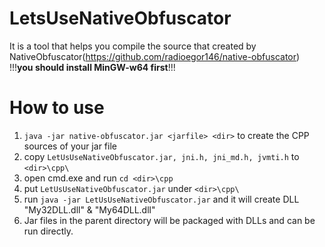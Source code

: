 # LetsUseNativeObfuscator
It is a tool that helps you compile the source that created by NativeObfuscator(https://github.com/radioegor146/native-obfuscator)  
!!!**you should install MinGW-w64 first**!!!

# How to use
1. `java -jar native-obfuscator.jar <jarfile> <dir>` to create the CPP sources of your jar file  
2. copy `LetUsUseNativeObfuscator.jar, jni.h, jni_md.h, jvmti.h` to `<dir>\cpp\`  
3. open cmd.exe and run `cd <dir>\cpp`  
4. put `LetUsUseNativeObfuscator.jar` under `<dir>\cpp\`
5. run `java -jar LetUsUseNativeObfuscator.jar` and it will create DLL "My32DLL.dll" & "My64DLL.dll"
6. Jar files in the parent directory will be packaged with DLLs and can be run directly.
